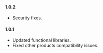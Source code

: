 #### 1.0.2
* Security fixes.

#### 1.0.1
* Updated functional libraries.
* Fixed other products compatibility issues.